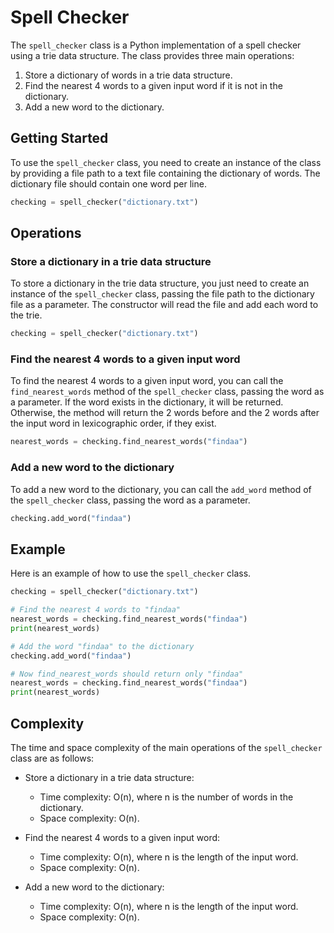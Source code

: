 # Spell Checker

The `spell_checker` class is a Python implementation of a spell checker using a trie data structure. The class provides three main operations:

1. Store a dictionary of words in a trie data structure.
2. Find the nearest 4 words to a given input word if it is not in the dictionary.
3. Add a new word to the dictionary.

## Getting Started

To use the `spell_checker` class, you need to create an instance of the class by providing a file path to a text file containing the dictionary of words. The dictionary file should contain one word per line.

```python
checking = spell_checker("dictionary.txt")
```

## Operations

### Store a dictionary in a trie data structure

To store a dictionary in the trie data structure, you just need to create an instance of the `spell_checker` class, passing the file path to the dictionary file as a parameter. The constructor will read the file and add each word to the trie.

```python
checking = spell_checker("dictionary.txt")
```

### Find the nearest 4 words to a given input word

To find the nearest 4 words to a given input word, you can call the `find_nearest_words` method of the `spell_checker` class, passing the word as a parameter. If the word exists in the dictionary, it will be returned. Otherwise, the method will return the 2 words before and the 2 words after the input word in lexicographic order, if they exist.

```python
nearest_words = checking.find_nearest_words("findaa")
```

### Add a new word to the dictionary

To add a new word to the dictionary, you can call the `add_word` method of the `spell_checker` class, passing the word as a parameter.

```python
checking.add_word("findaa")
```

## Example

Here is an example of how to use the `spell_checker` class.

```python
checking = spell_checker("dictionary.txt")

# Find the nearest 4 words to "findaa"
nearest_words = checking.find_nearest_words("findaa")
print(nearest_words)

# Add the word "findaa" to the dictionary
checking.add_word("findaa")

# Now find_nearest_words should return only "findaa"
nearest_words = checking.find_nearest_words("findaa")
print(nearest_words)
```

## Complexity

The time and space complexity of the main operations of the `spell_checker` class are as follows:

- Store a dictionary in a trie data structure:
  - Time complexity: O(n), where n is the number of words in the dictionary.
  - Space complexity: O(n).

- Find the nearest 4 words to a given input word:
  - Time complexity: O(n), where n is the length of the input word.
  - Space complexity: O(n).

- Add a new word to the dictionary:
  - Time complexity: O(n), where n is the length of the input word.
  - Space complexity: O(n).
